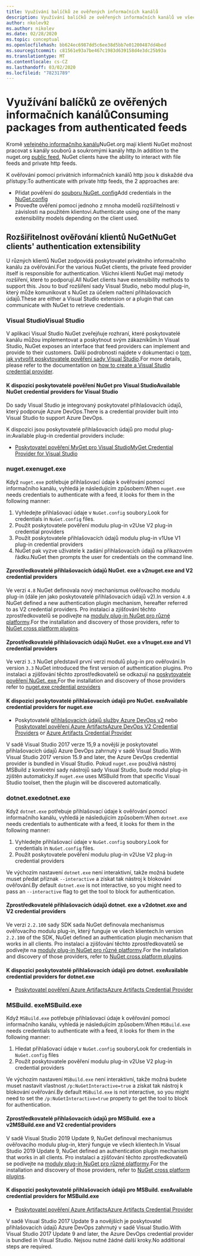 ```yaml
---
title: Využívání balíčků ze ověřených informačních kanálů
description: Využívání balíčků ze ověřených informačních kanálů ve všech scénářích klientů NuGet
author: nkolev92
ms.author: nikolev
ms.date: 02/28/2020
ms.topic: conceptual
ms.openlocfilehash: bb624ec6987dd5c6ee38d5bb7e01200487dd4bed
ms.sourcegitcommit: c81561e93a7be467c1983d639158d4e3dc25b93a
ms.translationtype: MT
ms.contentlocale: cs-CZ
ms.lasthandoff: 03/02/2020
ms.locfileid: "78231789"
---
```

# <a name="consuming-packages-from-authenticated-feeds"></a><span data-ttu-id="bbab8-103">Využívání balíčků ze ověřených informačních kanálů</span><span class="sxs-lookup"><span data-stu-id="bbab8-103">Consuming packages from authenticated feeds</span></span>

<span data-ttu-id="bbab8-104">Kromě [veřejného informačního kanálu](https://api.nuget.org/v3/index.json)NuGet.org mají klienti NuGet možnost pracovat s kanály souborů a soukromými kanály http.</span><span class="sxs-lookup"><span data-stu-id="bbab8-104">In addition to the nuget.org [public feed](https://api.nuget.org/v3/index.json), NuGet clients have the ability to interact with file feeds and private http feeds.</span></span>


<span data-ttu-id="bbab8-105">K ověřování pomocí privátních informačních kanálů http jsou k diskaždé dva přístupy:</span><span class="sxs-lookup"><span data-stu-id="bbab8-105">To authenticate with private http feeds, the 2 approaches are:</span></span>

* <span data-ttu-id="bbab8-106">Přidat pověření do [souboru NuGet. config](../reference/nuget-config-file.md#packagesourcecredentials)</span><span class="sxs-lookup"><span data-stu-id="bbab8-106">Add credentials in the [NuGet.config](../reference/nuget-config-file.md#packagesourcecredentials)</span></span>
* <span data-ttu-id="bbab8-107">Proveďte ověření pomocí jednoho z mnoha modelů rozšiřitelnosti v závislosti na použitém klientovi.</span><span class="sxs-lookup"><span data-stu-id="bbab8-107">Authenticate using one of the many extensibility models depending on the client used.</span></span>

## <a name="nuget-clients-authentication-extensibility"></a><span data-ttu-id="bbab8-108">Rozšiřitelnost ověřování klientů NuGet</span><span class="sxs-lookup"><span data-stu-id="bbab8-108">NuGet clients' authentication extensibility</span></span>

<span data-ttu-id="bbab8-109">U různých klientů NuGet zodpovídá poskytovatel privátního informačního kanálu za ověřování.</span><span class="sxs-lookup"><span data-stu-id="bbab8-109">For the various NuGet clients, the private feed provider itself is responsible for authentication.</span></span>
<span data-ttu-id="bbab8-110">Všichni klienti NuGet mají metody rozšíření, které to podporují.</span><span class="sxs-lookup"><span data-stu-id="bbab8-110">All NuGet clients have extensibility methods to support this.</span></span> <span data-ttu-id="bbab8-111">Jsou to buď rozšíření sady Visual Studio, nebo modul plug-in, který může komunikovat s NuGet za účelem načtení přihlašovacích údajů.</span><span class="sxs-lookup"><span data-stu-id="bbab8-111">These are either a Visual Studio extension or a plugin that can communicate with NuGet to retrieve credentials.</span></span>

### <a name="visual-studio"></a><span data-ttu-id="bbab8-112">Visual Studio</span><span class="sxs-lookup"><span data-stu-id="bbab8-112">Visual Studio</span></span>

<span data-ttu-id="bbab8-113">V aplikaci Visual Studio NuGet zveřejňuje rozhraní, které poskytovatelé kanálu můžou implementovat a poskytnout svým zákazníkům.</span><span class="sxs-lookup"><span data-stu-id="bbab8-113">In Visual Studio, NuGet exposes an interface that feed providers can implement and provide to their customers.</span></span> <span data-ttu-id="bbab8-114">Další podrobnosti najdete v dokumentaci o [tom, jak vytvořit poskytovatele pověření sady Visual Studio](../reference/extensibility/NuGet-Credential-Providers-for-Visual-Studio.md).</span><span class="sxs-lookup"><span data-stu-id="bbab8-114">For more details, please refer to the documentation on [how to create a Visual Studio credential provider](../reference/extensibility/NuGet-Credential-Providers-for-Visual-Studio.md).</span></span>

#### <a name="available-nuget-credential-providers-for-visual-studio"></a><span data-ttu-id="bbab8-115">K dispozici poskytovatelé pověření NuGet pro Visual Studio</span><span class="sxs-lookup"><span data-stu-id="bbab8-115">Available NuGet credential providers for Visual Studio</span></span>

<span data-ttu-id="bbab8-116">Do sady Visual Studio je integrovaný poskytovatel přihlašovacích údajů, který podporuje Azure DevOps.</span><span class="sxs-lookup"><span data-stu-id="bbab8-116">There is a credential provider built into Visual Studio to support Azure DevOps.</span></span>


<span data-ttu-id="bbab8-117">K dispozici jsou poskytovatelé přihlašovacích údajů pro modul plug-in:</span><span class="sxs-lookup"><span data-stu-id="bbab8-117">Available plug-in credential providers include:</span></span>

* [<span data-ttu-id="bbab8-118">Poskytovatel pověření MyGet pro Visual Studio</span><span class="sxs-lookup"><span data-stu-id="bbab8-118">MyGet Credential Provider for Visual Studio</span></span>](http://docs.myget.org/docs/reference/credential-provider-for-visual-studio)

### <a name="nugetexe"></a><span data-ttu-id="bbab8-119">nuget.exe</span><span class="sxs-lookup"><span data-stu-id="bbab8-119">nuget.exe</span></span>

<span data-ttu-id="bbab8-120">Když `nuget.exe` potřebuje přihlašovací údaje k ověřování pomocí informačního kanálu, vyhledá je následujícím způsobem:</span><span class="sxs-lookup"><span data-stu-id="bbab8-120">When `nuget.exe` needs credentials to authenticate with a feed, it looks for them in the following manner:</span></span>

1. <span data-ttu-id="bbab8-121">Vyhledejte přihlašovací údaje v `NuGet.config` soubory.</span><span class="sxs-lookup"><span data-stu-id="bbab8-121">Look for credentials in `NuGet.config` files.</span></span>
1. <span data-ttu-id="bbab8-122">Použít poskytovatele pověření modulu plug-in v2</span><span class="sxs-lookup"><span data-stu-id="bbab8-122">Use V2 plug-in credential providers</span></span>
1. <span data-ttu-id="bbab8-123">Použít poskytovatele přihlašovacích údajů modulu plug-in v1</span><span class="sxs-lookup"><span data-stu-id="bbab8-123">Use V1 plug-in credential providers</span></span>
1. <span data-ttu-id="bbab8-124">NuGet pak vyzve uživatele k zadání přihlašovacích údajů na příkazovém řádku.</span><span class="sxs-lookup"><span data-stu-id="bbab8-124">NuGet then prompts the user for credentials on the command line.</span></span>

#### <a name="nugetexe-and-v2-credential-providers"></a><span data-ttu-id="bbab8-125">Zprostředkovatelé přihlašovacích údajů NuGet. exe a v2</span><span class="sxs-lookup"><span data-stu-id="bbab8-125">nuget.exe and V2 credential providers</span></span>

<span data-ttu-id="bbab8-126">Ve verzi `4.8` NuGet definovala nový mechanismus ověřovacího modulu plug-in (dále jen jako poskytovatelé přihlašovacích údajů v2).</span><span class="sxs-lookup"><span data-stu-id="bbab8-126">In version `4.8` NuGet defined a new authentication plugin mechanism, hereafter referred to as V2 credential providers.</span></span>
<span data-ttu-id="bbab8-127">Pro instalaci a zjišťování těchto zprostředkovatelů se podívejte na [moduly plug-in NuGet pro různé platformy](../reference/extensibility/NuGet-Cross-Platform-Plugins.md#plugin-installation-and-discovery).</span><span class="sxs-lookup"><span data-stu-id="bbab8-127">For the installation and discovery of those providers, refer to [NuGet cross platform plugins](../reference/extensibility/NuGet-Cross-Platform-Plugins.md#plugin-installation-and-discovery).</span></span>

#### <a name="nugetexe-and-v1-credential-providers"></a><span data-ttu-id="bbab8-128">Zprostředkovatelé přihlašovacích údajů NuGet. exe a v1</span><span class="sxs-lookup"><span data-stu-id="bbab8-128">nuget.exe and V1 credential providers</span></span>

<span data-ttu-id="bbab8-129">Ve verzi `3.3` NuGet představil první verzi modulů plug-in pro ověřování.</span><span class="sxs-lookup"><span data-stu-id="bbab8-129">In version `3.3` NuGet introduced the first version of authentication plugins.</span></span>
<span data-ttu-id="bbab8-130">Pro instalaci a zjišťování těchto zprostředkovatelů se odkazují na [poskytovatele pověření NuGet. exe.](../reference/extensibility/nuget-exe-Credential-Providers.md#nugetexe-credential-provider-discovery)</span><span class="sxs-lookup"><span data-stu-id="bbab8-130">For the installation and discovery of those providers refer to [nuget.exe credential providers](../reference/extensibility/nuget-exe-Credential-Providers.md#nugetexe-credential-provider-discovery)</span></span>

#### <a name="available-credential-providers-for-nugetexe"></a><span data-ttu-id="bbab8-131">K dispozici poskytovatelé přihlašovacích údajů pro NuGet. exe</span><span class="sxs-lookup"><span data-stu-id="bbab8-131">Available credential providers for nuget.exe</span></span>

* <span data-ttu-id="bbab8-132">Poskytovatelé [přihlašovacích údajů služby Azure DevOps v2](/azure/devops/artifacts/nuget/nuget-exe?view=azure-devops#add-a-feed-to-nuget-482-or-later) nebo [Poskytovatel pověření Azure Artifacts](https://github.com/microsoft/artifacts-credprovider)</span><span class="sxs-lookup"><span data-stu-id="bbab8-132">[Azure DevOps V2 Credential Providers](/azure/devops/artifacts/nuget/nuget-exe?view=azure-devops#add-a-feed-to-nuget-482-or-later) or [Azure Artifacts Credential Provider](https://github.com/microsoft/artifacts-credprovider)</span></span>

<span data-ttu-id="bbab8-133">V sadě Visual Studio 2017 verze 15,9 a novější je poskytovatel přihlašovacích údajů Azure DevOps zahrnutý v sadě Visual Studio.</span><span class="sxs-lookup"><span data-stu-id="bbab8-133">With Visual Studio 2017 version 15.9 and later, the Azure DevOps credential provider is bundled in Visual Studio.</span></span>
<span data-ttu-id="bbab8-134">Pokud `nuget.exe` používá nástroj MSBuild z konkrétní sady nástrojů sady Visual Studio, bude modul plug-in zjištěn automaticky.</span><span class="sxs-lookup"><span data-stu-id="bbab8-134">If `nuget.exe` uses MSBuild from that specific Visual Studio toolset, then the plugin will be discovered automatically.</span></span>

### <a name="dotnetexe"></a><span data-ttu-id="bbab8-135">dotnet.exe</span><span class="sxs-lookup"><span data-stu-id="bbab8-135">dotnet.exe</span></span>

<span data-ttu-id="bbab8-136">Když `dotnet.exe` potřebuje přihlašovací údaje k ověřování pomocí informačního kanálu, vyhledá je následujícím způsobem:</span><span class="sxs-lookup"><span data-stu-id="bbab8-136">When `dotnet.exe` needs credentials to authenticate with a feed, it looks for them in the following manner:</span></span>

1. <span data-ttu-id="bbab8-137">Vyhledejte přihlašovací údaje v `NuGet.config` soubory.</span><span class="sxs-lookup"><span data-stu-id="bbab8-137">Look for credentials in `NuGet.config` files.</span></span>
1. <span data-ttu-id="bbab8-138">Použít poskytovatele pověření modulu plug-in v2</span><span class="sxs-lookup"><span data-stu-id="bbab8-138">Use V2 plug-in credential providers</span></span>

<span data-ttu-id="bbab8-139">Ve výchozím nastavení `dotnet.exe` není interaktivní, takže možná budete muset předat příznak `--interactive` a získat tak nástroj k blokování ověřování.</span><span class="sxs-lookup"><span data-stu-id="bbab8-139">By default `dotnet.exe` is not interactive, so you might need to pass an `--interactive` flag to get the tool to block for authentication.</span></span>

#### <a name="dotnetexe-and-v2-credential-providers"></a><span data-ttu-id="bbab8-140">Zprostředkovatelé přihlašovacích údajů dotnet. exe a v2</span><span class="sxs-lookup"><span data-stu-id="bbab8-140">dotnet.exe and V2 credential providers</span></span>

<span data-ttu-id="bbab8-141">Ve verzi `2.2.100` sady SDK sada NuGet definovala mechanismus ověřovacího modulu plug-in, který funguje ve všech klientech.</span><span class="sxs-lookup"><span data-stu-id="bbab8-141">In version `2.2.100` of the SDK, NuGet defined an authentication plugin mechanism that works in all clients.</span></span>
<span data-ttu-id="bbab8-142">Pro instalaci a zjišťování těchto zprostředkovatelů se podívejte na [moduly plug-in NuGet pro různé platformy](../reference/extensibility/NuGet-Cross-Platform-Plugins.md#plugin-installation-and-discovery).</span><span class="sxs-lookup"><span data-stu-id="bbab8-142">For the installation and discovery of those providers, refer to [NuGet cross platform plugins](../reference/extensibility/NuGet-Cross-Platform-Plugins.md#plugin-installation-and-discovery).</span></span>

#### <a name="available-credential-providers-for-dotnetexe"></a><span data-ttu-id="bbab8-143">K dispozici poskytovatelé přihlašovacích údajů pro dotnet. exe</span><span class="sxs-lookup"><span data-stu-id="bbab8-143">Available credential providers for dotnet.exe</span></span>

* [<span data-ttu-id="bbab8-144">Poskytovatel pověření Azure Artifacts</span><span class="sxs-lookup"><span data-stu-id="bbab8-144">Azure Artifacts Credential Provider</span></span>](https://github.com/microsoft/artifacts-credprovider)

### <a name="msbuildexe"></a><span data-ttu-id="bbab8-145">MSBuild. exe</span><span class="sxs-lookup"><span data-stu-id="bbab8-145">MSBuild.exe</span></span>

<span data-ttu-id="bbab8-146">Když `MSBuild.exe` potřebuje přihlašovací údaje k ověřování pomocí informačního kanálu, vyhledá je následujícím způsobem:</span><span class="sxs-lookup"><span data-stu-id="bbab8-146">When `MSBuild.exe` needs credentials to authenticate with a feed, it looks for them in the following manner:</span></span>

1. <span data-ttu-id="bbab8-147">Hledat přihlašovací údaje v `NuGet.config` soubory</span><span class="sxs-lookup"><span data-stu-id="bbab8-147">Look for credentials in `NuGet.config` files</span></span>
1. <span data-ttu-id="bbab8-148">Použít poskytovatele pověření modulu plug-in v2</span><span class="sxs-lookup"><span data-stu-id="bbab8-148">Use V2 plug-in credential providers</span></span>

<span data-ttu-id="bbab8-149">Ve výchozím nastavení `MSBuild.exe` není interaktivní, takže možná budete muset nastavit vlastnost `/p:NuGetInteractive=true` a získat tak nástroj k blokování ověřování.</span><span class="sxs-lookup"><span data-stu-id="bbab8-149">By default `MSBuild.exe` is not interactive, so you might need to set the `/p:NuGetInteractive=true` property to get the tool to block for authentication.</span></span>

#### <a name="msbuildexe-and-v2-credential-providers"></a><span data-ttu-id="bbab8-150">Zprostředkovatelé přihlašovacích údajů pro MSBuild. exe a v2</span><span class="sxs-lookup"><span data-stu-id="bbab8-150">MSBuild.exe and V2 credential providers</span></span>

<span data-ttu-id="bbab8-151">V sadě Visual Studio 2019 Update 9, NuGet definoval mechanismus ověřovacího modulu plug-in, který funguje ve všech klientech.</span><span class="sxs-lookup"><span data-stu-id="bbab8-151">In Visual Studio 2019 Update 9, NuGet defined an authentication plugin mechanism that works in all clients.</span></span>
<span data-ttu-id="bbab8-152">Pro instalaci a zjišťování těchto zprostředkovatelů se podívejte na [moduly plug-in NuGet pro různé platformy](../reference/extensibility/NuGet-Cross-Platform-Plugins.md#plugin-installation-and-discovery).</span><span class="sxs-lookup"><span data-stu-id="bbab8-152">For the installation and discovery of those providers, refer to [NuGet cross platform plugins](../reference/extensibility/NuGet-Cross-Platform-Plugins.md#plugin-installation-and-discovery).</span></span>

#### <a name="available-credential-providers-for-msbuildexe"></a><span data-ttu-id="bbab8-153">K dispozici poskytovatelé přihlašovacích údajů pro MSBuild. exe</span><span class="sxs-lookup"><span data-stu-id="bbab8-153">Available credential providers for MSBuild.exe</span></span>

* [<span data-ttu-id="bbab8-154">Poskytovatel pověření Azure Artifacts</span><span class="sxs-lookup"><span data-stu-id="bbab8-154">Azure Artifacts Credential Provider</span></span>](https://github.com/microsoft/artifacts-credprovider)

<span data-ttu-id="bbab8-155">V sadě Visual Studio 2017 Update 9 a novějších je poskytovatel přihlašovacích údajů Azure DevOps zahrnutý v sadě Visual Studio.</span><span class="sxs-lookup"><span data-stu-id="bbab8-155">With Visual Studio 2017 Update 9 and later, the Azure DevOps credential provider is bundled in Visual Studio.</span></span> <span data-ttu-id="bbab8-156">Nejsou nutné žádné další kroky.</span><span class="sxs-lookup"><span data-stu-id="bbab8-156">No additional steps are required.</span></span>
